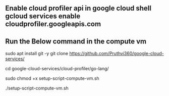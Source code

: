 ## Enable cloud profiler api in google cloud shell gcloud services enable cloudprofiler.googleapis.com
## Run the Below command in the compute vm

sudo apt install git -y
git clone https://github.com/Pruthvi360/google-cloud-services/

cd google-cloud-services/cloud-profiler/go-lang/

sudo chmod +x setup-script-compute-vm.sh

./setup-script-compute-vm.sh
